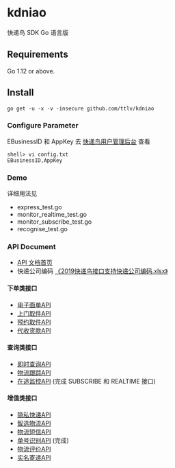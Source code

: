 # kdniao
快递鸟 SDK Go 语言版

## Requirements
Go 1.12 or above.

## Install
```shell
go get -u -x -v -insecure github.com/ttlv/kdniao
```

### Configure Parameter
EBusinessID 和 AppKey 去 [快递鸟用户管理后台](http://kdniao.com/UserCenter/UserHome.aspx) 查看

```shell
shell> vi config.txt
EBusinessID,AppKey
```

### Demo
详细用法见
* express_test.go
* monitor_realtime_test.go
* monitor_subscribe_test.go
* recognise_test.go

### API Document
* [API 文档首页](http://www.kdniao.com/api-all)
* 快递公司编码 [《2019快递鸟接口支持快递公司编码.xlsx》](http://www.kdniao.com/file/2019%E5%BF%AB%E9%80%92%E9%B8%9F%E6%8E%A5%E5%8F%A3%E6%94%AF%E6%8C%81%E5%BF%AB%E9%80%92%E5%85%AC%E5%8F%B8%E7%BC%96%E7%A0%81.xlsx)

#### 下单类接口
* [电子面单API](http://www.kdniao.com/api-eorder)
* [上门取件API](http://www.kdniao.com/api-pickup)
* [预约取件API](http://www.kdniao.com/api-order)
* [代收货款API](http://www.kdniao.com/api-cod)

#### 查询类接口
* [即时查询API](http://www.kdniao.com/api-track)
* [物流跟踪API](http://www.kdniao.com/api-follow)
* [在途监控API](http://www.kdniao.com/api-monitor) (完成 SUBSCRIBE 和 REALTIME 接口)

#### 增值类接口
* [隐私快递API](http://www.kdniao.com/api-safemail)
* [智选物流API](http://www.kdniao.com/api-exprecommend)
* [物流短信API](http://www.kdniao.com/api-sms)
* [单号识别API](http://www.kdniao.com/api-recognise) (完成)
* [物流评价API](http://www.kdniao.com/api-evaluate)
* [实名寄递API](http://www.kdniao.com/api-verified)
